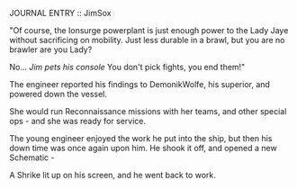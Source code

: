 JOURNAL ENTRY :: JimSox

"Of course, the Ionsurge powerplant is just enough power to the Lady Jaye without sacrificing on mobility. Just less durable in a brawl, but you are no brawler are you Lady?

No... *Jim pets his console* You don't pick fights, you end them!"

The engineer reported his findings to DemonikWolfe, his superior, and powered down the vessel.

She would run Reconnaissance missions with her teams, and other special ops - and she was ready for service.

The young engineer enjoyed the work he put into the ship, but then his down time was once again upon him.  He shook it off, and opened a new Schematic -

A Shrike lit up on his screen, and he went back to work.